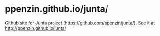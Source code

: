 ppenzin.github.io/junta/
=================
Github site for Junta project (https://github.com/ppenzin/junta/). See it at http://ppenzin.github.io/junta/

